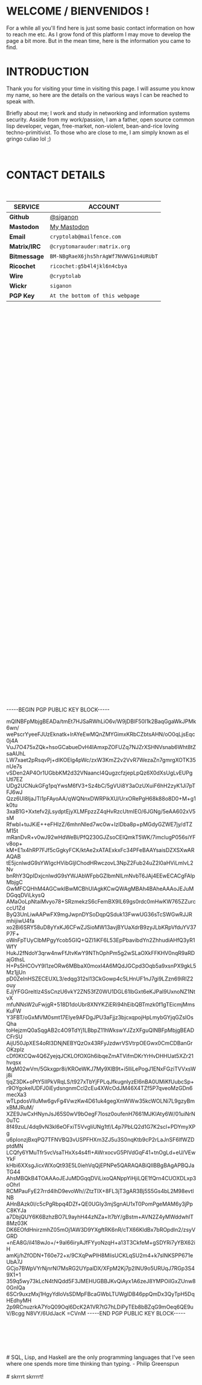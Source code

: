 # WELCOME / BIENVENIDOS !

For a while all you'll find here is just some basic contact information on how to reach me etc. As I grow fond of this platform I may move to develop the page a bit more. But in the mean time, here is the information you came to find.  


# INTRODUCTION

Thank you for visiting your time in visiting this page. I will assume you know my name, so here are the details on the various ways I can be reached to speak with.

Briefly about me; I work and study in networking and information systems security. Asside from my work/passion, I am a father, open source common lisp developer, vegan, free-market, non-violent, bean-and-rice loving techno-primitivist. To those who are close to me, I am simply known as el gringo culiao lol ;)  


<br />

# CONTACT DETAILS
<br />

**SERVICE** | **ACCOUNT**
------------ | -------------
**Github** | [@siganon](https://github.com/siganon)
**Mastodon** | [My Mastodon](https://mstdn.io/@treeherder)
**Email** | `cryptolab@mailfence.com`
**Matrix/IRC** | `@cryptomarauder:matrix.org`
**Bitmessage** | `BM-NBgRaeX6jhs5hrAgWf7NVWVG1n4URUbT`
**Ricochet** | `ricochet:g5b4l4jkl6n4cbya`
**Wire** | `@cryptolab`
**Wickr** | `siganon` 
**PGP Key** | `At the bottom of this webpage`

<br />
<br />
<br />
<br />
<br />
<br />
<br />
<br />
<br />
<br />
<br />
<br />
<br />
<br />
<br />
<br />
<br />
<br />
<br />
<br />
<br />
<br />
<br />
<br />
<br />
<br />
<br />
<br />
<br />
<br />
<br />
<br />
<br />
<br />
<br />
<br />
<br />
<br />
<br />
<br />
<br />
<br />
<br />
<br />
<br />
<br />
<br />
<br />
<br />
<br />
<br />
<br />
<br />
<br />
<br />
<br />
<br />
<br />
<br />
<br />
<br />
<br />
-----BEGIN PGP PUBLIC KEY BLOCK-----

mQINBFpMbjgBEADa/tmEt7HJSaRWhLiO6v/W9jDBlF50I1k2BaqGgaWkJPMk6wn/
wePscrYyeeFJUzEknatk+IrAYeEwMQnZMYGimxKRbCZbtsAHN/oO0qLjsEqc0j4A
VuJ7O475xZQk+hsoGCabueDvH4IAmxpZOFUZq7NJZrXSHNVsnab6Wht8tZsaAUhL
LW7xaet2pRsqvPj+dIKOElg4pWc/zxW3KmZ2v2VvR7WezaZn7gmrgXOTK35nUe7s
vSDen2AP4Or1UGbbKM2d32VNaancI4QugzcfzjepLpQz6X0dXsUgLvEUPgUtl7EZ
UDg2UCNukGFg1pqYwsM6fV3+Sz4bC/5gVUi8Y3aOzUXuiF6hH2zyK1Ji7pTFJ6wJ
Qzz6UI8ljaJTl1pFAyoAA/qWQNnxDWRPikXU/UrxORePgH68k88o8D0+M+g1k0tu
3xaB1G+Xxtefv2jLsydptEjyXLMFpzzZ4qHvRzcUtmIEO/6JGNg/5eAA602xV5sM
RfwbI+tuJKiE++eFHIzZ/6mhnNIed7wc0w+IzIDba8p+pMGdyGZWE7jy/dTZM15t
mRanDvR+v0wJ92wHdWeBi/PfQ230GJZsoCEIQmkT5WK/7imclugP056siYFv8op+
kM+E1x4hRP7FJf5cGgkyFCK/ktAe2xATAExkxFc34PFeBAAYsaisDZXSXwARAQAB
tE5jcnlwdG9sYWIgcHVibGljIChodHRwczovL3NpZ2Fub24uZ2l0aHViLmlvL2Nv
bnRhY3QpIDxjcnlwdG9sYWJAbWFpbGZlbmNlLmNvbT6JAj4EEwECACgFAlpMbjgC
GwMFCQHhM4AGCwkIBwMCBhUIAgkKCwQWAgMBAh4BAheAAAoJEJuMDGqqDViLkysQ
AMaOoLpNtaiMvyo78+SRzmekzS6cFemBX9IL69gs0rdc0mHwKW765ZZurcccU1Zd
ByQ3UnLiwAAPwFX9mgJwpnDYSoDqpQSduk13FwwUG36sTcSWGwRJJRmhijiwU4fa
xo2Bi6SRY58uD8yYxKJ6CFwZJSioMW13avjBYUaXdrB9zyJLbKRpVfduYV37P7F+
oWnFpTUyClbMPgyYcob5GIQ+QZI1iKF6L53EpPbavibdYn2ZhhudiAHfQ3yR1WfY
HukJ2fNdoY3qrw4nwFfJtvKwY9NThOphPm5g2wSLaOXkFFKHV0nqR9aRDajGthsL
H+Ps5HCOvY9I1zeORw6MBbaX0moxI4A6MQdJGCpd3Oqb5a9xsnPX9gkL5Mz1jjUn
pD0ZeInHSZECEUXL3/edqg312sI13CkGowp4c5LHnUF1nJ7gi9LZzn69iRlZ2ouy
EJjYFGGreltIz4SsCnzU6vkY2ZN53fZ0WU1DGL61lbGxt6eKJPaI9UxnoNZ1NtvX
mfuNNsW2uFwjgR+518D1doUbr8XNYKZiERi94hEibQBTmzk0f1gTEicmjMmsKuFW
Y3FBT/oGxMVM0smt17EIye9AFDgJPU3aFjjz3bjcxqpojHpLmybGYjqGZsIOsQha
toHejzmQ0aSqgAB2c4O9TdYj1LBbpZ11hWkswYJZzXFguQINBFpMbjgBEADCFrSU
AijU50JpXES4oRl3DNjNEBYQzOx43RFyJzdwrVSVtrpOEGwx0CmCDBanGrOKzplz
cDf0KtCQw4Q6ZyejqJCKLOfOXGh6ibqeZmATVifmDKrYrHvDHHUat5XZr21hvqsx
MgM02wVm/5Gkxgpr8i/KROeWKJ7My9XlB9t+i5lliLePogJ1ENxFGziTVVxsWj8i
tjqZ3DK+oPtY5IIPkVRqLS/t927xTbYjFPLqJfkugnlyzEl6nBA0UMiKfUubcSp+
r9OYgokelUDFJ0iEydsngnmCcl2cEu4XWcOdJM46X4TZf5P7qveoMzGDn6mecXa3
wTLpdosVlluMw6gvFg4VwzKw4D61uk4gegXmWWw35kcWOLNi7L9gzyBmxBMJRuM/
XZE9JwCxHNynJsJ65S0wV9bOegF7losz0oufenH7661MJKIAty6W/01uiNrN0uTC
8f49zuL/4dq9vN3kl6eOFxiT5VvgIiUNg1tf/L4p7PbLQ2d1G7K2scl+PDYmyXPg
u6pIonzjBxqPQ7TFNVBQ3vUSPFHXm3ZJ5u3S0nqKtb9cP2rLaJnSF6lfWZDptdMN
LCQfy6YMuTfr5vcVsaTHxXs4s4fI+AWrxocvG5PlVdGqF41+tnOgLd+eU/VEwYkF
kHbi6XXsgJicxWXoQt93E5L0iehVqQjEPNPe5QARAQABiQIlBBgBAgAPBQJaTG44
AhsMBQkB4TOAAAoJEJuMDGqqDViLixoQANppYiHjiLQE1fQrn4CUOXDLxp3oOhrl
RCMPauFyE27rrd4IhD9evoWh//ZtzTIX+8FL3jT3gAR3Bj5S5Gs4bL2M98evtlNB
AHnBAzk0l/c5cPgRbpq4DZf+QE0UGIy3mjSgnAU1xT0PomPgeMAM6y3jPpC8KYJa
a7DbjQUY6K6BzhzBO7L9ayhH44zNZa+It7bY/gBstm+AVN2Z4yMWddwhlT8Mz03K
DK6EOfdHnirzmhZ05mOj1AW3D9YXgftRK6nR/cTX66KldBx7bROpdln2/zsyVGRD
+nEA8G/il418wJo+/+9al66iryAJfFYyoNzqH+a13T3CkfeM+gSDYRi7yYBX62iH
amKj/hZfODN+T60e72+x/9CXqPwPlH8MlisUCKLqSU2m4+k7slNKSPP671eUbA7J
GCjo7BWpVYrNjnrNI7MsRG2UYpalDX/XFpM2Kj7p2INU9o5URUqJ7RGp3S49X1+1
359q5wy73kLcN4tNQdd5F3JMEHUGBBJKvQiAyx1A6zeJ8YMPOiIGxZUnw80GnIQa
6SCr9uxzMxj1HgyYdIoVsSDMpFBcaGWbLTUWglDB46ppQmDx3QyTpH5DqHEdhyMH
2p9RCnuzrkA7YoQ09Oql6DcK2A1VR7tG7hLDiPyTEb8bBZqG9mOeq6QE9uV/Bcgg
N8VY/6UdJacK
=CVnM
-----END PGP PUBLIC KEY BLOCK-----

<br />
<br />
<br />
<br />
<br />
#    SQL, Lisp, and Haskell are the only programming languages that I've seen where one spends more time thinking than typing. - Philip Greenspun
<br />
<br />
#    skrrrt skrrrrt!
